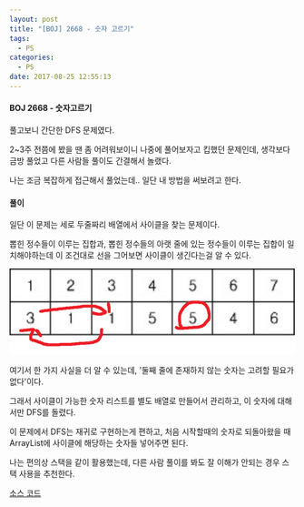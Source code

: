 ```yaml
---
layout: post
title: "[BOJ] 2668 - 숫자 고르기"
tags:
  - PS
categories:
  - PS
date: 2017-08-25 12:55:13
---
```


#### BOJ 2668 - 숫자고르기

풀고보니 간단한 DFS 문제였다.

2~3주 전쯤에 봤을 땐 좀 어려워보이니 나중에 풀어보자고 킵했던 문제인데, 생각보다 금방 풀었고 다른 사람들 풀이도 간결해서 놀랬다.

나는 조금 복잡하게 접근해서 풀었는데.. 일단 내 방법을 써보려고 한다.

#### 풀이

일단 이 문제는 세로 두줄짜리 배열에서 사이클을 찾는 문제이다.

뽑힌 정수들이 이루는 집합과, 뽑힌 정수들의 아랫 줄에 있는 정수들이 이루는 집합이 일치해야하는데 이 조건대로 선을 그어보면 사이클이 생긴다는걸 알 수 있다.

![boj-2668](/images/2668.png)

여기서 한 가지 사실을 더 알 수 있는데, '둘째 줄에 존재하지 않는 숫자는 고려할 필요가 없다'이다.

그래서 사이클이 가능한 숫자 리스트를 별도 배열로 만들어서 관리하고, 이 숫자에 대해서만 DFS를 돌렸다.

이 문제에서 DFS는 재귀로 구현하는게 편하고, 처음 시작할때의 숫자로 되돌아왔을 때 ArrayList에 사이클에 해당하는 숫자들 넣어주면 된다.

나는 편의상 스택을 같이 활용했는데, 다른 사람 풀이를 봐도 잘 이해가 안되는 경우 스택 사용을 추천한다.

[소스 코드](https://github.com/joshua-qa/PS/blob/master/BOJ/2000/2668.java)


